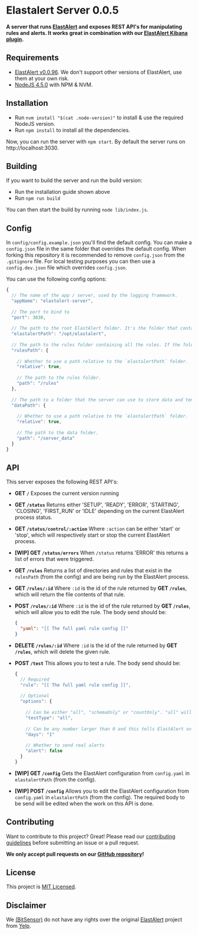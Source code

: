 # Elastalert Server 0.0.5

**A server that runs [ElastAlert](https://github.com/Yelp/elastalert) and exposes REST API's for manipulating rules and alerts. It works great in combination with our [ElastAlert Kibana plugin](https://git.bitsensor.io/front-end/elastalert-kibana-plugin).**

## Requirements
- [ElastAlert v0.0.96](https://github.com/Yelp/elastalert/tree/v0.0.96). We don't support other versions of ElastAlert, use them at your own risk.
- [NodeJS 4.5.0](https://nodejs.org/en/download/) with NPM & NVM.

## Installation
- Run `nvm install "$(cat .node-version)"` to install & use the required NodeJS version.
- Run `npm install` to install all the dependencies.

Now, you can run  the server with `npm start`. By default the server runs on http://localhost:3030.

## Building
If you want to build the server and run the build version:

- Run the installation guide shown above
- Run `npm run build`

You can then start the build by running `node lib/index.js`.

## Config
In `config/config.example.json` you'll find the default config. You can make a `config.json` file in the same folder that overrides the default config. When forking this repository it is recommended to remove `config.json` from the `.gitignore` file. For local testing purposes you can then use a `config.dev.json` file which overrides `config.json`.

You can use the following config options:

```javascript
{
  // The name of the app / server, used by the logging framework.
  "appName": "elastalert-server",
  
  // The port to bind to
  "port": 3030,
  
  // The path to the root ElastAlert folder. It's the folder that contains the `setup.py` script and the `config.yaml.example` file.
  "elastalertPath": "/opt/elastalert",
  
  // The path to the rules folder containing all the rules. If the folder is empty a dummy file will be created to allow ElastAlert to start.
  "rulesPath": {
  
    // Whether to use a path relative to the `elastalertPath` folder.
    "relative": true,
    
    // The path to the rules folder. 
    "path": "/rules"
  },
  
  // The path to a folder that the server can use to store data and temporary files.
  "dataPath": {
  
    // Whether to use a path relative to the `elastalertPath` folder.
    "relative": true,
    
    // The path to the data folder.
    "path": "/server_data"
  }
}

```
 
## API
This server exposes the following REST API's:

- **GET `/`**
  Exposes the current version running
- **GET `/status`**
  Returns either 'SETUP', 'READY', 'ERROR', 'STARTING', 'CLOSING', 'FIRST_RUN' or 'IDLE' depending on the current ElastAlert process status. 
- **GET `/status/control/:action`**
  Where `:action` can be either 'start' or 'stop', which will respectively start or stop the current ElastAlert process.
- **[WIP] GET `/status/errors`**
  When `/status` returns 'ERROR' this returns a list of errors that were triggered.
- **GET `/rules`**
  Returns a list of directories and rules that exist in the `rulesPath` (from the config) and are being run by the ElastAlert process.
- **GET `/rules/:id`**
  Where `:id` is the id of the rule returned by **GET `/rules`**, which will return the file contents of that rule.
- **POST `/rules/:id`**
  Where `:id` is the id of the rule returned by **GET `/rules`**, which will allow you to edit the rule. The body send should be:
  
    ```json
    {
      "yaml": "[[ The full yaml rule config ]]"
    }
    ```
- **DELETE `/rules/:id`**
  Where `:id` is the id of the rule returned by **GET `/rules`**, which will delete the given rule.
- **POST `/test`**
  This allows you to test a rule. The body send should be:
  
    ```javascript
    {
      // Required
      "rule": "[[ The full yaml rule config ]]",
      
      // Optional
      "options": {
      
        // Can be either "all", "schemaOnly" or "countOnly". "all" will give the full console output. "schemaOnly" will only validate the yaml config. "countOnly" will only find the number of matching documents and list available fields.
        "testType": "all",
        
        // Can be any number larger than 0 and this tells ElastAlert over a period of how many days the test should be run
        "days": "1"
        
        // Whether to send real alerts
        "alert": false
      }
    }
    ``` 
- **[WIP] GET `/config`**
  Gets the ElastAlert configuration from `config.yaml` in `elastalertPath` (from the config).
- **[WIP] POST `/config`**
  Allows you to edit the ElastAlert configuration from `config.yaml` in `elastalertPath` (from the config). The required body to be send will be edited when the work on this API is done.
 
## Contributing
Want to contribute to this project? Great! Please read our [contributing guidelines](https://git.bitsensor.io/back-end/elastalert/blob/master/CONTRIBUTING.md) before submitting an issue or a pull request.

**We only accept pull requests on our [GitHub repository](http://TODO)!**
 
## License
This project is [MIT Licensed](https://git.bitsensor.io/back-end/elastalert/blob/master/LICENSE.md).

## Disclaimer
We [(BitSensor)](https://www.bitsensor.io) do not have any rights over the original [ElastAlert](https://github.com/Yelp/elastalert) project from [Yelp](https://www.yelp.com/).